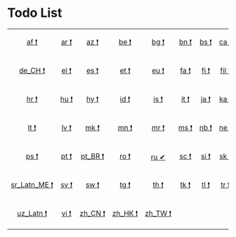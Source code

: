 # Todo List

<table width="100%">
<tr><td align="center" width="8%">

[af&nbsp;❗](todo/af.md)

</td>
<td align="center" width="8%">

[ar&nbsp;❗](todo/ar.md)

</td>
<td align="center" width="8%">

[az&nbsp;❗](todo/az.md)

</td>
<td align="center" width="8%">

[be&nbsp;❗](todo/be.md)

</td>
<td align="center" width="8%">

[bg&nbsp;❗](todo/bg.md)

</td>
<td align="center" width="8%">

[bn&nbsp;❗](todo/bn.md)

</td>
<td align="center" width="8%">

[bs&nbsp;❗](todo/bs.md)

</td>
<td align="center" width="8%">

[ca&nbsp;❗](todo/ca.md)

</td>
<td align="center" width="8%">

[cs&nbsp;❗](todo/cs.md)

</td>
<td align="center" width="8%">

[cy&nbsp;❗](todo/cy.md)

</td>
<td align="center" width="8%">

[da&nbsp;❗](todo/da.md)

</td>
<td align="center" width="8%">

[de&nbsp;❗](todo/de.md)

</td>
</tr>
<tr><td align="center" width="8%">

[de_CH&nbsp;❗](todo/de-ch.md)

</td>
<td align="center" width="8%">

[el&nbsp;❗](todo/el.md)

</td>
<td align="center" width="8%">

[es&nbsp;❗](todo/es.md)

</td>
<td align="center" width="8%">

[et&nbsp;❗](todo/et.md)

</td>
<td align="center" width="8%">

[eu&nbsp;❗](todo/eu.md)

</td>
<td align="center" width="8%">

[fa&nbsp;❗](todo/fa.md)

</td>
<td align="center" width="8%">

[fi&nbsp;❗](todo/fi.md)

</td>
<td align="center" width="8%">

[fil&nbsp;❗](todo/fil.md)

</td>
<td align="center" width="8%">

[fr&nbsp;❗](todo/fr.md)

</td>
<td align="center" width="8%">

[gl&nbsp;❗](todo/gl.md)

</td>
<td align="center" width="8%">

[he&nbsp;❗](todo/he.md)

</td>
<td align="center" width="8%">

[hi&nbsp;❗](todo/hi.md)

</td>
</tr>
<tr><td align="center" width="8%">

[hr&nbsp;❗](todo/hr.md)

</td>
<td align="center" width="8%">

[hu&nbsp;❗](todo/hu.md)

</td>
<td align="center" width="8%">

[hy&nbsp;❗](todo/hy.md)

</td>
<td align="center" width="8%">

[id&nbsp;❗](todo/id.md)

</td>
<td align="center" width="8%">

[is&nbsp;❗](todo/is.md)

</td>
<td align="center" width="8%">

[it&nbsp;❗](todo/it.md)

</td>
<td align="center" width="8%">

[ja&nbsp;❗](todo/ja.md)

</td>
<td align="center" width="8%">

[ka&nbsp;❗](todo/ka.md)

</td>
<td align="center" width="8%">

[kk&nbsp;❗](todo/kk.md)

</td>
<td align="center" width="8%">

[km&nbsp;❗](todo/km.md)

</td>
<td align="center" width="8%">

[kn&nbsp;❗](todo/kn.md)

</td>
<td align="center" width="8%">

[ko&nbsp;❗](todo/ko.md)

</td>
</tr>
<tr><td align="center" width="8%">

[lt&nbsp;❗](todo/lt.md)

</td>
<td align="center" width="8%">

[lv&nbsp;❗](todo/lv.md)

</td>
<td align="center" width="8%">

[mk&nbsp;❗](todo/mk.md)

</td>
<td align="center" width="8%">

[mn&nbsp;❗](todo/mn.md)

</td>
<td align="center" width="8%">

[mr&nbsp;❗](todo/mr.md)

</td>
<td align="center" width="8%">

[ms&nbsp;❗](todo/ms.md)

</td>
<td align="center" width="8%">

[nb&nbsp;❗](todo/nb.md)

</td>
<td align="center" width="8%">

[ne&nbsp;❗](todo/ne.md)

</td>
<td align="center" width="8%">

[nl&nbsp;❗](todo/nl.md)

</td>
<td align="center" width="8%">

[nn&nbsp;❗](todo/nn.md)

</td>
<td align="center" width="8%">

[oc&nbsp;❗](todo/oc.md)

</td>
<td align="center" width="8%">

[pl&nbsp;❗](todo/pl.md)

</td>
</tr>
<tr><td align="center" width="8%">

[ps&nbsp;❗](todo/ps.md)

</td>
<td align="center" width="8%">

[pt&nbsp;❗](todo/pt.md)

</td>
<td align="center" width="8%">

[pt_BR&nbsp;❗](todo/pt-br.md)

</td>
<td align="center" width="8%">

[ro&nbsp;❗](todo/ro.md)

</td>
<td align="center" width="8%">

[ru&nbsp;✔](todo/ru.md)

</td>
<td align="center" width="8%">

[sc&nbsp;❗](todo/sc.md)

</td>
<td align="center" width="8%">

[si&nbsp;❗](todo/si.md)

</td>
<td align="center" width="8%">

[sk&nbsp;❗](todo/sk.md)

</td>
<td align="center" width="8%">

[sl&nbsp;❗](todo/sl.md)

</td>
<td align="center" width="8%">

[sq&nbsp;❗](todo/sq.md)

</td>
<td align="center" width="8%">

[sr_Cyrl&nbsp;❗](todo/sr-cyrl.md)

</td>
<td align="center" width="8%">

[sr_Latn&nbsp;❗](todo/sr-latn.md)

</td>
</tr>
<tr><td align="center" width="8%">

[sr_Latn_ME&nbsp;❗](todo/sr-latn-me.md)

</td>
<td align="center" width="8%">

[sv&nbsp;❗](todo/sv.md)

</td>
<td align="center" width="8%">

[sw&nbsp;❗](todo/sw.md)

</td>
<td align="center" width="8%">

[tg&nbsp;❗](todo/tg.md)

</td>
<td align="center" width="8%">

[th&nbsp;❗](todo/th.md)

</td>
<td align="center" width="8%">

[tk&nbsp;❗](todo/tk.md)

</td>
<td align="center" width="8%">

[tl&nbsp;❗](todo/tl.md)

</td>
<td align="center" width="8%">

[tr&nbsp;❗](todo/tr.md)

</td>
<td align="center" width="8%">

[ug&nbsp;❗](todo/ug.md)

</td>
<td align="center" width="8%">

[uk&nbsp;❗](todo/uk.md)

</td>
<td align="center" width="8%">

[ur&nbsp;❗](todo/ur.md)

</td>
<td align="center" width="8%">

[uz_Cyrl&nbsp;❗](todo/uz-cyrl.md)

</td>
</tr>
<tr><td align="center" width="8%">

[uz_Latn&nbsp;❗](todo/uz-latn.md)

</td>
<td align="center" width="8%">

[vi&nbsp;❗](todo/vi.md)

</td>
<td align="center" width="8%">

[zh_CN&nbsp;❗](todo/zh-cn.md)

</td>
<td align="center" width="8%">

[zh_HK&nbsp;❗](todo/zh-hk.md)

</td>
<td align="center" width="8%">

[zh_TW&nbsp;❗](todo/zh-tw.md)

</td>
<td align="center" width="8%">


</td>
<td align="center" width="8%">


</td>
<td align="center" width="8%">


</td>
<td align="center" width="8%">


</td>
<td align="center" width="8%">


</td>
<td align="center" width="8%">


</td>
<td align="center" width="8%">


</td>
</tr>

</table>

